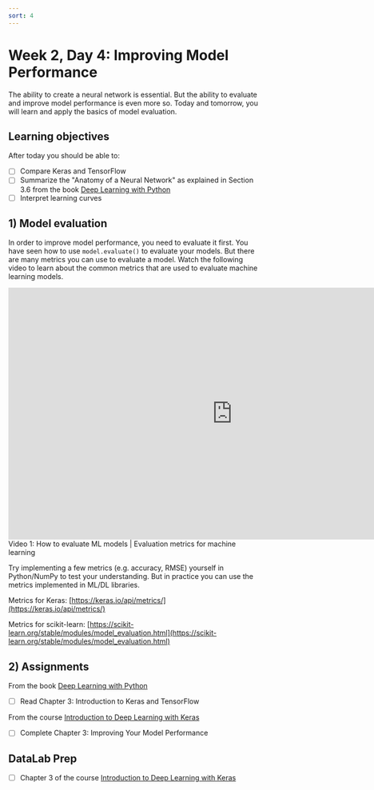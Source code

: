```yaml
---
sort: 4
---
```


# Week 2, Day 4: Improving Model Performance

The ability to create a neural network is essential. But the ability to evaluate and improve model performance is even more so. Today and tomorrow, you will learn and apply the basics of model evaluation.

## Learning objectives

After today you should be able to:

- [ ] Compare Keras and TensorFlow
- [ ] Summarize the "Anatomy of a Neural Network" as explained in Section 3.6 from the book [Deep Learning with Python](https://www.manning.com/books/deep-learning-with-python)
- [ ] Interpret learning curves

## 1) Model evaluation

In order to improve model performance, you need to evaluate it first. You have seen how to use `model.evaluate()` to evaluate your models. But there are many metrics you can use to evaluate a model. Watch the following video to learn about the common metrics that are used to evaluate machine learning models.

<iframe width="896" height="504" src="https://www.youtube-nocookie.com/embed/LbX4X71-TFI" title="YouTube video player" frameborder="0" allow="accelerometer; autoplay; clipboard-write; encrypted-media; gyroscope; picture-in-picture" allowfullscreen></iframe>
Video 1: How to evaluate ML models | Evaluation metrics for machine learning

Try implementing a few metrics (e.g. accuracy, RMSE) yourself in Python/NumPy to test your understanding. But in practice you can use the metrics implemented in ML/DL libraries.

Metrics for Keras: [https://keras.io/api/metrics/](https://keras.io/api/metrics/)

Metrics for scikit-learn: [https://scikit-learn.org/stable/modules/model_evaluation.html](https://scikit-learn.org/stable/modules/model_evaluation.html)

## 2) Assignments

From the book [Deep Learning with Python](https://www.manning.com/books/deep-learning-with-python-second-edition)
- [ ] Read Chapter 3: Introduction to Keras and TensorFlow

From the course [Introduction to Deep Learning with Keras](https://app.datacamp.com/learn/courses/introduction-to-deep-learning-with-keras)
- [ ] Complete Chapter 3: Improving Your Model Performance

## DataLab Prep
- [ ] Chapter 3 of the course [Introduction to Deep Learning with Keras](https://app.datacamp.com/learn/courses/introduction-to-deep-learning-with-keras)
